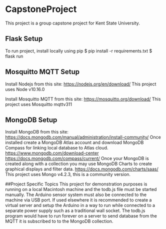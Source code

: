 # CapstoneProject
This project is a group capstone project for Kent State University.
## Flask Setup
To run project, install locally using pip
$ pip install -r requirements.txt
$ flask run

## Mosquitto MQTT Setup
Install Nodejs from this site: https://nodejs.org/en/download/
This project uses Node v10.16.0

Install Mosquitto MQTT from this site: https://mosquitto.org/download/
This project uses Mosquitto mqttv311

## MongoDB Setup
Install MongoDB from this site: https://docs.mongodb.com/manual/administration/install-community/
Once installed create a MongoDB Atlas account and download MongoDB Compass for linking local database to Atlas cloud.
https://www.mongodb.com/download-center
https://docs.mongodb.com/compass/current/
Once your MongoDB is created along with a collection you may use MongoDB Charts to create graphical displays and filter data. 
https://docs.mongodb.com/charts/saas/
This project uses Mongo v4.2.3, this is a community version.

##Project Specific Topics
This project for demonstration purposes is running on a local Macintosh machine and the todb.js file must be started manually. The Arduino sensor system must also be connected to the machine via USB port. If used elsewhere it is recommended to create a virtual server and setup the Arduino in a way to run while connected to a separate power supply such as a traditional wall socket. The todb.js program would have to run forever on a server to send database from the MQTT it is subscribed to to the MongoDB collection.